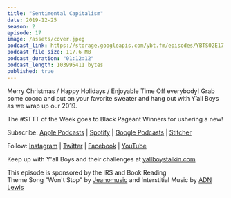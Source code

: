 ```yaml
---
title: "Sentimental Capitalism"
date: 2019-12-25
season: 2
episode: 17
image: /assets/cover.jpeg
podcast_link: https://storage.googleapis.com/ybt.fm/episodes/YBTS02E17.mp3
podcast_file_size: 117.6 MB
podcast_duration: "01:12:12"
podcast_length: 103995411 bytes
published: true
---
```


Merry Christmas / Happy Holidays / Enjoyable Time Off everybody! Grab some cocoa and put on your favorite sweater and hang out with Y’all Boys as we wrap up our 2019.

The #STTT of the Week goes to Black Pageant Winners for ushering a new!

Subscribe: [Apple Podcasts](https://podcasts.apple.com/us/podcast/yall-boys-talkin/id1452781895) | [Spotify](https://open.spotify.com/show/5xzMcpzL8T5g7zGqNMoQcB?si=XiBcFHUuQiezpPAWpIqv_A) | [Google Podcasts](https://play.google.com/music/m/Icqw2qixlfgyrebhomlxrhen7k4?t=Yall_Boys_Talkin) | [Stitcher](https://www.stitcher.com/podcast/yallboystalkin/yall-boys-talkin) 

Follow: [Instagram](https://www.instagram.com/yallboystalkin/) | [Twitter](https://twitter.com/yallboystalkin) | [Facebook](https://www.facebook.com/yallboystalkin/) | [YouTube](https://www.youtube.com/channel/UCV3VM1NDsYr_M5ST8S7hcPg)

Keep up with Y'all Boys and their challenges at [yallboystalkin.com](https://ybt.fm/)

This episode is sponsored by the IRS and Book Reading
<br>Theme Song "Won't Stop" by [Jeanomusic](https://www.jeanomusic.com/) and Interstitial Music by [ADN Lewis](https://www.adnlewis.com/)
